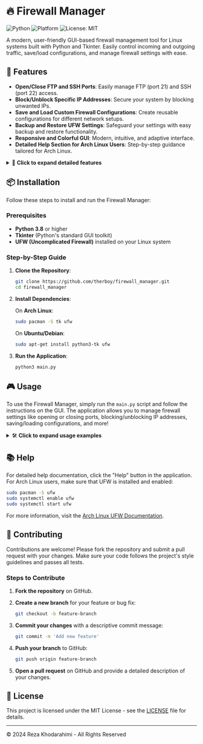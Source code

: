 # 🔥 Firewall Manager

![Python](https://img.shields.io/badge/Python-3.8%2B-blue?style=for-the-badge&logo=python&logoColor=white)
![Platform](https://img.shields.io/badge/Platform-Linux-green?style=for-the-badge&logo=linux&logoColor=white)
![License: MIT](https://img.shields.io/badge/License-MIT-yellow.svg?style=for-the-badge)

A modern, user-friendly GUI-based firewall management tool for Linux systems built with Python and Tkinter. Easily control incoming and outgoing traffic, save/load configurations, and manage firewall settings with ease.

## 🚀 Features

- **Open/Close FTP and SSH Ports**: Easily manage FTP (port 21) and SSH (port 22) access.
- **Block/Unblock Specific IP Addresses**: Secure your system by blocking unwanted IPs.
- **Save and Load Custom Firewall Configurations**: Create reusable configurations for different network setups.
- **Backup and Restore UFW Settings**: Safeguard your settings with easy backup and restore functionality.
- **Responsive and Colorful GUI**: Modern, intuitive, and adaptive interface.
- **Detailed Help Section for Arch Linux Users**: Step-by-step guidance tailored for Arch Linux.

<details>
<summary>📝 <strong>Click to expand detailed features</strong></summary>

- **Dynamic Resizing and Responsive Design**: Adjusts seamlessly to different screen sizes and resolutions.
- **User-Defined Configuration Locations**: Save configurations anywhere you prefer.
- **Automatic Backups**: Backup current firewall settings before any changes are made.
- **One-Click Restore**: Revert to previous firewall settings instantly.
- **Modern, Colorful Design**: Engaging interface with vibrant colors and easy-to-read fonts.

</details>

## 📦 Installation

Follow these steps to install and run the Firewall Manager:

### Prerequisites

- **Python 3.8** or higher
- **Tkinter** (Python's standard GUI toolkit)
- **UFW (Uncomplicated Firewall)** installed on your Linux system

### Step-by-Step Guide

1. **Clone the Repository**:

    ```bash
    git clone https://github.com/therboy/firewall_manager.git
    cd firewall_manager
    ```

2. **Install Dependencies**:

    On **Arch Linux**:

    ```bash
    sudo pacman -S tk ufw
    ```

    On **Ubuntu/Debian**:

    ```bash
    sudo apt-get install python3-tk ufw
    ```

3. **Run the Application**:

    ```bash
    python3 main.py
    ```

## 🎮 Usage

To use the Firewall Manager, simply run the `main.py` script and follow the instructions on the GUI. The application allows you to manage firewall settings like opening or closing ports, blocking/unblocking IP addresses, saving/loading configurations, and more!

<details>
<summary>🛠️ <strong>Click to expand usage examples</strong></summary>

### Example: Block an IP Address

1. Open the application.
2. Enter the IP address you want to block in the text field.
3. Click "Block IP".

### Example: Save Current Firewall Configuration

1. Open the application.
2. Click "Save Config".
3. Choose a location to save the configuration file.

### Example: Restore a Backup

1. Open the application.
2. Click "Restore Backup".
3. Select the backup file you want to restore from.

</details>

## 📚 Help

For detailed help documentation, click the "Help" button in the application. For Arch Linux users, make sure that UFW is installed and enabled:

```bash
sudo pacman -S ufw
sudo systemctl enable ufw
sudo systemctl start ufw
```

For more information, visit the [Arch Linux UFW Documentation](https://wiki.archlinux.org/title/Uncomplicated_Firewall).

## 🤝 Contributing

Contributions are welcome! Please fork the repository and submit a pull request with your changes. Make sure your code follows the project's style guidelines and passes all tests.

### Steps to Contribute

1. **Fork the repository** on GitHub.
2. **Create a new branch** for your feature or bug fix:
   
    ```bash
    git checkout -b feature-branch
    ```

3. **Commit your changes** with a descriptive commit message:

    ```bash
    git commit -m 'Add new feature'
    ```

4. **Push your branch** to GitHub:

    ```bash
    git push origin feature-branch
    ```

5. **Open a pull request** on GitHub and provide a detailed description of your changes.

## 📜 License

This project is licensed under the MIT License - see the [LICENSE](LICENSE) file for details.

---

© 2024 Reza Khodarahimi - All Rights Reserved
